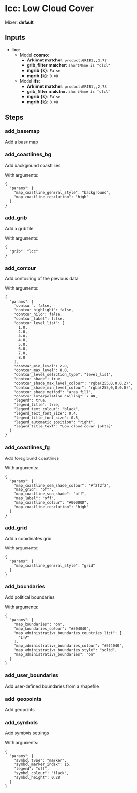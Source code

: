 # lcc: Low Cloud Cover

Mixer: **default**

## Inputs

* **lcc**:
    * Model **cosmo**:
        * **Arkimet matcher**: `product:GRIB1,,2,73`
        * **grib_filter matcher**: `shortName is "clcl"`
        * **mgrib {k}**: `False`
        * **mgrib {k}**: `0.08`
    * Model **ifs**:
        * **Arkimet matcher**: `product:GRIB1,,2,73`
        * **grib_filter matcher**: `shortName is "clcl"`
        * **mgrib {k}**: `False`
        * **mgrib {k}**: `0.08`

## Steps

### add_basemap

Add a base map


### add_coastlines_bg

Add background coastlines

With arguments:
```
{
  "params": {
    "map_coastline_general_style": "background",
    "map_coastline_resolution": "high"
  }
}
```

### add_grib

Add a grib file

With arguments:
```
{
  "grib": "lcc"
}
```

### add_contour

Add contouring of the previous data

With arguments:
```
{
  "params": {
    "contour": false,
    "contour_highlight": false,
    "contour_hilo": false,
    "contour_label": false,
    "contour_level_list": [
      1.0,
      2.0,
      3.0,
      4.0,
      5.0,
      6.0,
      7.0,
      8.0
    ],
    "contour_min_level": 2.0,
    "contour_max_level": 8.0,
    "contour_level_selection_type": "level_list",
    "contour_shade": true,
    "contour_shade_max_level_colour": "rgba(255,0,0,0.2)",
    "contour_shade_min_level_colour": "rgba(255,0,0,0.0)",
    "contour_shade_method": "area_fill",
    "contour_interpolation_ceiling": 7.99,
    "legend": true,
    "legend_title": true,
    "legend_text_colour": "black",
    "legend_text_font_size": 0.4,
    "legend_title_font_size": 0.5,
    "legend_automatic_position": "right",
    "legend_title_text": "Low cloud cover [okta]"
  }
}
```

### add_coastlines_fg

Add foreground coastlines

With arguments:
```
{
  "params": {
    "map_coastline_sea_shade_colour": "#f2f2f2",
    "map_grid": "off",
    "map_coastline_sea_shade": "off",
    "map_label": "off",
    "map_coastline_colour": "#000000",
    "map_coastline_resolution": "high"
  }
}
```

### add_grid

Add a coordinates grid

With arguments:
```
{
  "params": {
    "map_coastline_general_style": "grid"
  }
}
```

### add_boundaries

Add political boundaries

With arguments:
```
{
  "params": {
    "map_boundaries": "on",
    "map_boundaries_colour": "#504040",
    "map_administrative_boundaries_countries_list": [
      "ITA"
    ],
    "map_administrative_boundaries_colour": "#504040",
    "map_administrative_boundaries_style": "solid",
    "map_administrative_boundaries": "on"
  }
}
```

### add_user_boundaries

Add user-defined boundaries from a shapefile


### add_geopoints

Add geopoints


### add_symbols

Add symbols settings

With arguments:
```
{
  "params": {
    "symbol_type": "marker",
    "symbol_marker_index": 15,
    "legend": "off",
    "symbol_colour": "black",
    "symbol_height": 0.28
  }
}
```

